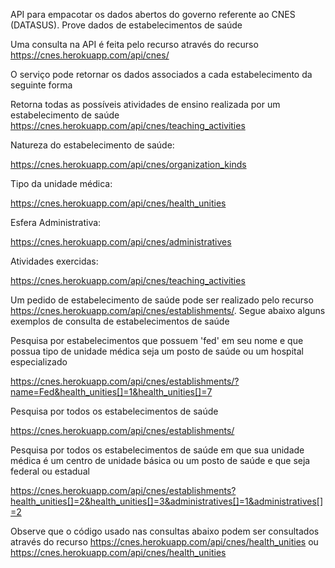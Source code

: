API para empacotar os dados abertos do governo referente ao CNES (DATASUS). Prove dados de estabelecimentos de saúde

Uma consulta na API é feita pelo recurso através do recurso https://cnes.herokuapp.com/api/cnes/

O serviço pode retornar os dados associados a cada estabelecimento da seguinte forma

Retorna todas as possíveis atividades de ensino realizada por um estabelecimento de saúde
https://cnes.herokuapp.com/api/cnes/teaching_activities

Natureza do estabelecimento de saúde:

https://cnes.herokuapp.com/api/cnes/organization_kinds


Tipo da unidade médica: 

https://cnes.herokuapp.com/api/cnes/health_unities


Esfera Administrativa:

https://cnes.herokuapp.com/api/cnes/administratives

Atividades exercidas:

https://cnes.herokuapp.com/api/cnes/teaching_activities

Um pedido de estabelecimento de saúde pode ser realizado pelo recurso https://cnes.herokuapp.com/api/cnes/establishments/. Segue abaixo alguns exemplos de consulta de estabelecimentos de saúde

Pesquisa por estabelecimentos que possuem 'fed' em seu nome e que possua tipo de unidade médica seja um posto de saúde ou um hospital especializado

https://cnes.herokuapp.com/api/cnes/establishments/?name=Fed&health_unities[]=1&health_unities[]=7

Pesquisa por todos os estabelecimentos de saúde

https://cnes.herokuapp.com/api/cnes/establishments/

Pesquisa por todos os estabelecimentos de saúde em que sua unidade médica é um centro de unidade básica ou um posto de saúde e que seja federal ou estadual

https://cnes.herokuapp.com/api/cnes/establishments?health_unities[]=2&health_unities[]=3&administratives[]=1&administratives[]=2

Observe que o código usado nas consultas abaixo podem ser consultados através do recurso https://cnes.herokuapp.com/api/cnes/health_unities ou https://cnes.herokuapp.com/api/cnes/health_unities


